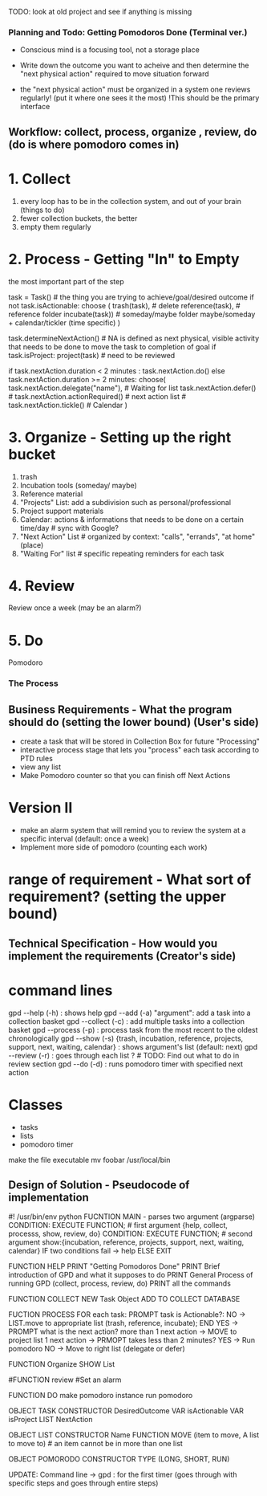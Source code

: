 TODO: look at old project and see if anything is missing
### Planning and Todo: Getting Pomodoros Done (Terminal ver.)  

- Conscious mind is a focusing tool, not a storage place

- Write down the outcome you want to acheive and then determine the "next physical action" required to move situation forward

- the "next physical action" must be organized in a system one reviews regularly! (put it where one sees it the most) !This should be the primary interface

## Workflow: collect, process, organize , review, do (do is where pomodoro comes in)

# 1. Collect
1. every loop has to be in the collection system, and out of your brain (things to do)
2. fewer collection buckets, the better
3. empty them regularly

# 2. Process - Getting "In" to Empty
the most important part of the step

task = Task()   # the thing you are trying to achieve/goal/desired outcome
if not task.isActionable:
    choose (
        trash(task),                    # delete 
        reference(task),                # reference folder
        incubate(task))                 # someday/maybe folder
        maybe/someday + calendar/tickler (time specific)
    )

task.determineNextAction() # NA is defined as next physical, visible activity that needs to be done to move the task to completion of goal
if task.isProject:
    project(task)   # need to be reviewed

if task.nextAction.duration < 2 minutes :
    task.nextAction.do()
else task.nextAction.duration >= 2 minutes:
    choose(
        task.nextAction.delegate("name"),    # Waiting for list
        task.nextAction.defer()
        # task.nextAction.actionRequired()      # next action list
        # task.nextAction.tickle()             # Calendar
    )

# 3. Organize - Setting up the right bucket
1. trash
2. Incubation tools (someday/ maybe)
3. Reference material
4. "Projects" List: add a subdivision such as personal/professional
5. Project support materials
6. Calendar: actions & informations that needs to be done on a certain time/day # sync with Google?
7. "Next Action" List # organized by context: "calls", "errands", "at home" (place)
8. "Waiting For" list # specific repeating reminders for each task

# 4. Review
Review once a week (may be an alarm?)

# 5. Do
Pomodoro

### The Process
## Business Requirements - What the program should do (setting the lower bound) (User's side)
- create a task that will be stored in Collection Box for future "Processing"
- interactive process stage that lets you "process" each task according to PTD rules
- view any list 
- Make Pomodoro counter so that you can finish off Next Actions

# Version II
- make an alarm system that will remind you to review the system at a specific interval (default: once a week)
- Implement more side of pomodoro (counting each work)

# range of requirement - What sort of requirement? (setting the upper bound)

## Technical Specification - How would you implement the requirements (Creator's side)
# command lines
gpd --help (-h) : shows help
gpd --add (-a) "argument": add a task into a collection basket
gpd --collect (-c) : add multiple tasks into a collection basket
gpd --process (-p) : process task from the most recent to the oldest chronologically
gpd --show (-s) {trash, incubation, reference, projects, support, next, waiting, calendar} : shows argument's list (default: next)
gpd --review (-r) : goes through each list ? # TODO: Find out what to do in review section
gpd --do (-d) : runs pomodoro timer with specified next action

# Classes
- tasks 
- lists 
- pomodoro timer

make the file executable
mv foobar /usr/local/bin

## Design of Solution - Pseudocode of implementation
#! /usr/bin/env python
FUCNTION MAIN - parses two argument (argparse)
CONDITION: EXECUTE FUNCTION; # first argument {help, collect, processs, show, review, do}
CONDITION: EXECUTE FUNCTION; # second argument show:{incubation, reference, projects, support, next, waiting, calendar}
IF two conditions fail -> help
ELSE EXIT

FUNCTION HELP
PRINT "Getting Pomodoros Done"
PRINT Brief introduction of GPD and what it supposes to do
PRINT General Process of running GPD (collect, process, review, do)
PRINT all the commands

FUNCTION COLLECT
NEW Task Object
ADD TO COLLECT DATABASE

FUCTION PROCESS
FOR each task:
    PROMPT task is Actionable?:
    NO -> LIST.move to appropriate list (trash, reference, incubate); END
    YES -> PROMPT what is the next action?
        more than 1 next action -> MOVE to project list
        1 next action -> PRMOPT takes less than 2 minutes?
            YES -> Run pomodoro
            NO -> Move to right list (delegate or defer)
        
        
FUNCTION Organize
SHOW List

#FUNCTION review
#Set an alarm 

FUNCTION DO
make pomodoro instance
run pomodoro 

OBJECT TASK 
CONSTRUCTOR DesiredOutcome
VAR isActionable
VAR isProject
LIST NextAction

OBJECT LIST
CONSTRUCTOR Name
FUNCTION MOVE (item to move, A list to move to) # an item cannot be in more than one list

OBJECT POMORODO
CONSTRUCTOR TYPE (LONG, SHORT, RUN)


UPDATE:
Command line -> gpd : for the first timer (goes through with specific steps and goes through entire steps)
